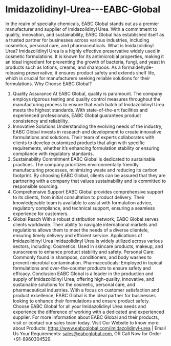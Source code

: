 # Imidazolidinyl-Urea---EABC-Global
In the realm of specialty chemicals, EABC Global stands out as a premier manufacturer and supplier of Imidazolidinyl Urea. With a commitment to quality, innovation, and sustainability, EABC Global has established itself as a trusted partner for businesses across various industries, including cosmetics, personal care, and pharmaceuticals.
 What is Imidazolidinyl Urea?
Imidazolidinyl Urea is a highly effective preservative widely used in cosmetic formulations. It is known for its antimicrobial properties, making it an ideal ingredient for preventing the growth of bacteria, fungi, and yeast in products such as lotions, creams, and shampoos. As a formaldehyde-releasing preservative, it ensures product safety and extends shelf life, which is crucial for manufacturers seeking reliable solutions for their formulations.
 Why Choose EABC Global?
 1. Quality Assurance
At EABC Global, quality is paramount. The company employs rigorous testing and quality control measures throughout the manufacturing process to ensure that each batch of Imidazolidinyl Urea meets the highest standards. With state-of-the-art facilities and experienced professionals, EABC Global guarantees product consistency and reliability.
 2. Innovative Solutions
Understanding the evolving needs of the industry, EABC Global invests in research and development to create innovative formulations and solutions. Their team of experts collaborates with clients to develop customized products that align with specific requirements, whether it’s enhancing formulation stability or ensuring compliance with regulatory standards.
 3. Sustainability Commitment
EABC Global is dedicated to sustainable practices. The company prioritizes environmentally friendly manufacturing processes, minimizing waste and reducing its carbon footprint. By choosing EABC Global, clients can be assured that they are partnering with a company that values sustainability and is committed to responsible sourcing.
 4. Comprehensive Support
EABC Global provides comprehensive support to its clients, from initial consultation to product delivery. Their knowledgeable team is available to assist with formulation advice, regulatory compliance, and technical support, ensuring a seamless experience for customers.
 5. Global Reach
With a robust distribution network, EABC Global serves clients worldwide. Their ability to navigate international markets and regulations allows them to meet the needs of a diverse clientele, ensuring timely delivery and efficient service.
 Applications of Imidazolidinyl Urea
Imidazolidinyl Urea is widely utilized across various sectors, including:
Cosmetics: Used in skincare products, makeup, and sunscreens to enhance product stability and safety.
Personal Care: Commonly found in shampoos, conditioners, and body washes to prevent microbial contamination.
Pharmaceuticals: Employed in topical formulations and over-the-counter products to ensure safety and efficacy.
 Conclusion
EABC Global is a leader in the production and supply of Imidazolidinyl Urea, offering high-quality, innovative, and sustainable solutions for the cosmetic, personal care, and pharmaceutical industries. With a focus on customer satisfaction and product excellence, EABC Global is the ideal partner for businesses looking to enhance their formulations and ensure product safety. Choose EABC Global for all your Imidazolidinyl Urea needs and experience the difference of working with a dedicated and experienced supplier. 
For more information about EABC Global and their products, visit or contact our sales team today.
Visit Our Website to know more about Products: https://www.eabcglobal.com/imidazolidinyl-urea | Email Us Your Requirements: sales@eabcglobal.com, OR Call Now for Order +91-8960304529.
